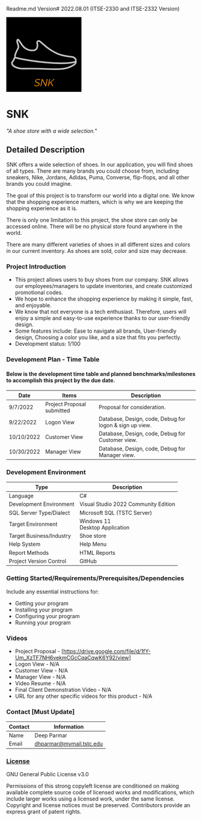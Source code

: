 Readme.md Version# 2022.08.01 (ITSE-2330 and ITSE-2332 Version)

![Brand Logo](/Icons/snkLogo.png "Brand Logo")

# SNK
*"A shoe store with a wide selection."*

## Detailed Description

SNK offers a wide selection of shoes. In our application, you will find shoes of all types. There are many brands you could choose from, including sneakers, Nike, Jordans, Adidas, Puma, Converse, flip-flops, and all other brands you could imagine.

The goal of this project is to transform our world into a digital one. We know that the shopping experience matters, which is why we are keeping the shopping experience as it is.

There is only one limitation to this project, the shoe store can only be accessed online. There will be no physical store found anywhere in the world.

There are many different varieties of shoes in all different sizes and colors in our current inventory. As shoes are sold, color and size may decrease.

### Project Introduction

- This project allows users to buy shoes from our company. SNK allows our employees/managers to update inventories, and create customized promotional codes.
- We hope to enhance the shopping experience by making it simple, fast, and enjoyable.
- We know that not everyone is a tech enthusiast. Therefore, users will enjoy a simple and easy-to-use experience thanks to our user-friendly design.
- Some features include: Ease to navigate all brands, User-friendly design, Choosing a color you like, and a size that fits you perfectly.
- Development status: 1/100

### Development Plan - Time Table 
#### Below is the development time table and planned benchmarks/milestones to accomplish this project by the due date.
Date | Items | Description
-----|-------------|--------------
9/7/2022 | Project Proposal submitted | Proposal for consideration.
9/22/2022 | Logon View | Database, Design, code, Debug for logon & sign up view.
10/10/2022 | Customer View | Database, Design, code, Debug for Customer view.
10/30/2022 | Manager View | Database, Design, code, Debug for Manager view.

### Development Environment

Type | Description
-----|-------------
Language | C#
Development Environment | Visual Studio 2022 Community Edition
SQL Server Type/Dialect | Microsoft SQL (TSTC Server)
Target Environment | Windows 11 <br>Desktop Application
Target Business/Industry | Shoe store
Help System | Help Menu
Report Methods | HTML Reports
Project Version Control | GitHub

### Getting Started/Requirements/Prerequisites/Dependencies
Include any essential instructions for:
- Getting your program
- Installing your program
- Configuring your program
- Running your program

### Videos
- Project Proposal - [https://drive.google.com/file/d/1fY-Um_XzTF7NH6vekmCGcCqaCqwK6Y92/view]
- Logon View - N/A
- Customer View - N/A
- Manager View - N/A
- Video Resume - N/A
- Final Client Demonstration Video - N/A
- URL for any other specific videos for this product - N/A

### Contact [Must Update]

Contact | Information
--------|------
Name | Deep Parmar
Email | dhparmar@mymail.tstc.edu

### [License](https://github.com/TSTC-CPT/22FA-FinalProject-ParmarDeep/blob/README-Update/LICENSE)

GNU General Public License v3.0

Permissions of this strong copyleft license are conditioned on making available complete source code of licensed works and modifications, which include larger works using a licensed work, under the same license. Copyright and license notices must be preserved. Contributors provide an express grant of patent rights.

